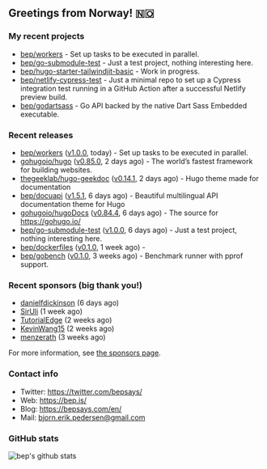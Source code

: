 ## Greetings from Norway! 🇳🇴

### My recent projects

- [bep/workers](https://github.com/bep/workers) - Set up tasks to be executed in parallel.
- [bep/go-submodule-test](https://github.com/bep/go-submodule-test) - Just a test project, nothing interesting here.
- [bep/hugo-starter-tailwindjit-basic](https://github.com/bep/hugo-starter-tailwindjit-basic) - Work in progress.
- [bep/netlify-cypress-test](https://github.com/bep/netlify-cypress-test) - Just a minimal repo to set up a Cypress integration test running in a GitHub Action after a successful Netlify preview build.
- [bep/godartsass](https://github.com/bep/godartsass) - Go API backed by the native Dart Sass Embedded executable.

### Recent releases
- [bep/workers](https://github.com/bep/workers) ([v1.0.0](https://github.com/bep/workers/releases/tag/v1.0.0), today) - Set up tasks to be executed in parallel.
- [gohugoio/hugo](https://github.com/gohugoio/hugo) ([v0.85.0](https://github.com/gohugoio/hugo/releases/tag/v0.85.0), 2 days ago) - The world’s fastest framework for building websites.
- [thegeeklab/hugo-geekdoc](https://github.com/thegeeklab/hugo-geekdoc) ([v0.14.1](https://github.com/thegeeklab/hugo-geekdoc/releases/tag/v0.14.1), 2 days ago) - Hugo theme made for documentation
- [bep/docuapi](https://github.com/bep/docuapi) ([v1.5.1](https://github.com/bep/docuapi/releases/tag/v1.5.1), 6 days ago) - Beautiful multilingual API documentation theme for Hugo
- [gohugoio/hugoDocs](https://github.com/gohugoio/hugoDocs) ([v0.84.4](https://github.com/gohugoio/hugoDocs/releases/tag/v0.84.4), 6 days ago) - The source for https://gohugo.io/
- [bep/go-submodule-test](https://github.com/bep/go-submodule-test) ([v1.0.0](https://github.com/bep/go-submodule-test/releases/tag/v1.0.0), 6 days ago) - Just a test project, nothing interesting here.
- [bep/dockerfiles](https://github.com/bep/dockerfiles) ([v0.1.0](https://github.com/bep/dockerfiles/releases/tag/v0.1.0), 1 week ago) - 
- [bep/gobench](https://github.com/bep/gobench) ([v0.1.0](https://github.com/bep/gobench/releases/tag/v0.1.0), 3 weeks ago) - Benchmark runner with pprof support. 


### Recent sponsors (big thank you!)

- [danielfdickinson](https://github.com/danielfdickinson) (6 days ago)
- [SirUli](https://github.com/SirUli) (1 week ago)
- [TutorialEdge](https://github.com/TutorialEdge) (2 weeks ago)
- [KevinWang15](https://github.com/KevinWang15) (2 weeks ago)
- [menzerath](https://github.com/menzerath) (3 weeks ago)

For more information, see [the sponsors page](https://github.com/sponsors/bep/).

### Contact info
- Twitter: https://twitter.com/bepsays/
- Web: https://bep.is/
- Blog: https://bepsays.com/en/
- Mail: bjorn.erik.pedersen@gmail.com

### GitHub stats
![bep's github stats](https://github-readme-stats.vercel.app/api?username=bep&count_private=true&hide_title=true)

